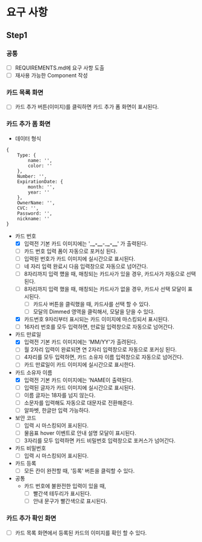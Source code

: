 # 요구 사항

## Step1

### 공통

- [ ] REQUIREMENTS.md에 요구 사항 도출
- [ ] 재사용 가능한 Component 작성

### 카드 목록 화면

- [ ] 카드 추가 버튼(이미지)를 클릭하면 카드 추가 폼 화면이 표시된다.

### 카드 추가 폼 화면

- 데이터 형식

```
{
    Type: {
        name: '',
        color: ''
    },
    Number: '',
    ExpirationDate: {
        month: '',
        year: ''
    },
    OwnerName: '',
    CVC: '',
    Password: '',
    nickname: ''
}
```

- 카드 번호
  - [x] 입력전 기본 카드 이미지에는 '\_**\_-\_\_**-\_**\_-\_\_**' 가 출력된다.
  - [ ] 카드 번호 입력 폼이 자동으로 포커싱 된다.
  - [ ] 입력된 번호가 카드 이미지에 실시간으로 표시된다.
  - [ ] 네 자리 입력 완료시 다음 입력창으로 자동으로 넘어간다.
  - [ ] 8자리까지 입력 헀을 때, 매칭되는 카드사가 있을 경우, 카드사가 자동으로 선택된다.
  - [ ] 8자리까지 입력 했을 때, 매칭되는 카드사가 없을 경우, 카드사 선택 모달이 표시된다.
    - [ ] 카드사 버튼을 클릭했을 때, 카드사를 선택 할 수 있다.
    - [ ] 모달의 Dimmed 영역을 클릭해서, 모달을 닫을 수 있다.
  - [x] 카드번호 9자리부터 표시되는 카드 이미지에 마스킹되서 표시된다.
  - [ ] 16자리 번호를 모두 입력하면, 만료일 입력창으로 자동으로 넘어간다.
- 카드 만료일
  - [x] 입력전 기본 카드 이미지에는 'MM/YY'가 출려된다.
  - [ ] 월 2자리 입력이 완료되면 연 2자리 입력창으로 자동으로 포커싱 된다.
  - [ ] 4자리를 모두 입력하면, 카드 소유자 이름 입력창으로 자동으로 넘어간다.
  - [ ] 카드 만료일이 카드 이미지에 실시간으로 표시한다.
- 카드 소유자 이름
  - [x] 입력전 기본 카드 이미지에는 'NAME이 출력된다.
  - [ ] 입력된 글자가 카드 이미지에 실시간으로 표시된다.
  - [ ] 이름 글자는 18자를 넘지 않는다.
  - [ ] 소문자를 입력해도 자동으로 대문자로 전환해준다.
  - [ ] 알파벳, 한글만 입력 가능하다.
- 보안 코드
  - [ ] 입력 시 마스킹되어 표시된다.
  - [ ] 물음표 hover 이벤트로 안내 설명 모달이 표시된다.
  - [ ] 3자리를 모두 입력하면 카드 비밀번호 입력창으로 포커스가 넘어간다.
- 카드 비밀번호
  - [ ] 입력 시 마스킹되어 표시된다.
- 카드 등록
  - [ ] 모든 칸이 완전할 때, '등록' 버튼을 클릭할 수 있다.
- 공통
  - 카드 번호에 불완전한 입력이 있을 때,
    - [ ] 빨간색 테두리가 표시된다.
    - [ ] 안내 문구가 빨간색으로 표시된다.

### 카드 추가 확인 화면

- [ ] 카드 목록 화면에서 등록된 카드의 이미지를 확인 할 수 있다.
